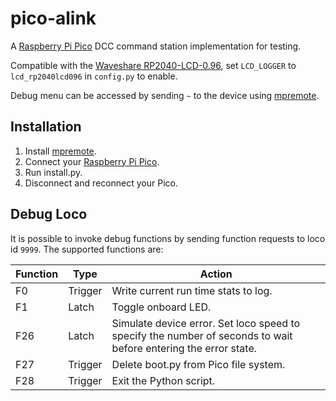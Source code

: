 # pico-alink

A [Raspberry Pi Pico](https://www.raspberrypi.com/products/raspberry-pi-pico/) DCC command station implementation for testing.

Compatible with the [Waveshare RP2040-LCD-0.96](https://www.waveshare.com/wiki/RP2040-LCD-0.96), set `LCD_LOGGER` to `lcd_rp2040lcd096` in `config.py` to enable.

Debug menu can be accessed by sending `~` to the device using [mpremote](https://docs.micropython.org/en/latest/reference/mpremote.html).

## Installation

1. Install [mpremote](https://docs.micropython.org/en/latest/reference/mpremote.html).
2. Connect your [Raspberry Pi Pico](https://www.raspberrypi.com/products/raspberry-pi-pico/).
3. Run install.py.
4. Disconnect and reconnect your Pico.

## Debug Loco

It is possible to invoke debug functions by sending function requests to loco id `9999`. The supported functions are:

| Function | Type | Action |
|---|---|---|
| F0 | Trigger | Write current run time stats to log. |
| F1 | Latch | Toggle onboard LED. |
| F26 | Latch | Simulate device error. Set loco speed to specify the number of seconds to wait before entering the error state. |
| F27 | Trigger | Delete boot.py from Pico file system. |
| F28 | Trigger | Exit the Python script. |